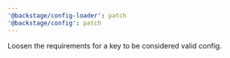```yaml
---
'@backstage/config-loader': patch
'@backstage/config': patch
---
```


Loosen the requirements for a key to be considered valid config.
